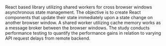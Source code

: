 React based library utilizing shared workers for cross browser windows asynchronous state management. The objective is to create React components that update their state immediately upon a state change on another browser window. A shared worker utilizing cache memory works as a message broker between the browser windows. The study conducts performance testing to quantify the performance gains in relation to varying API request delays from remote backend.
